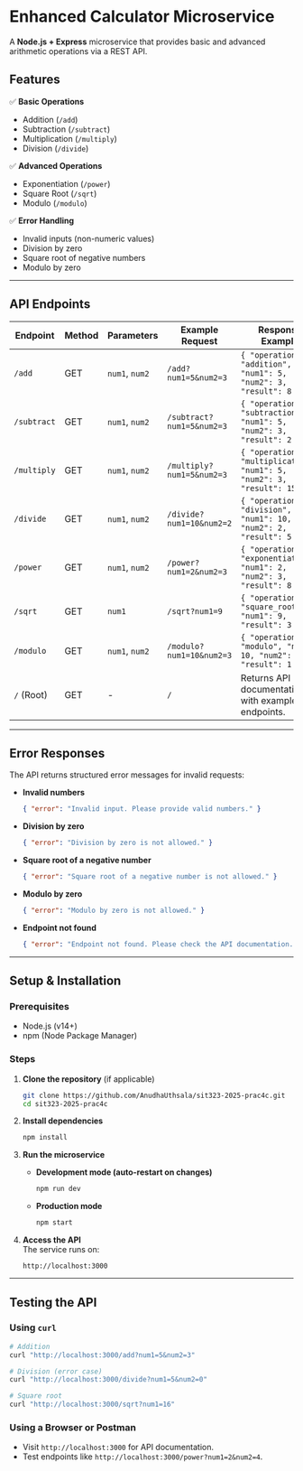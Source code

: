 # **Enhanced Calculator Microservice**  

A **Node.js + Express** microservice that provides basic and advanced arithmetic operations via a REST API.  

## **Features**  
✅ **Basic Operations**  
- Addition (`/add`)  
- Subtraction (`/subtract`)  
- Multiplication (`/multiply`)  
- Division (`/divide`)  

✅ **Advanced Operations**  
- Exponentiation (`/power`)  
- Square Root (`/sqrt`)  
- Modulo (`/modulo`)  

✅ **Error Handling**  
- Invalid inputs (non-numeric values)  
- Division by zero  
- Square root of negative numbers  
- Modulo by zero  

---

## **API Endpoints**  

| **Endpoint**    | **Method** | **Parameters**       | **Example Request**               | **Response Example**                          |
|----------------|-----------|---------------------|-----------------------------------|---------------------------------------------|
| `/add`         | GET       | `num1`, `num2`      | `/add?num1=5&num2=3`             | `{ "operation": "addition", "num1": 5, "num2": 3, "result": 8 }` |
| `/subtract`    | GET       | `num1`, `num2`      | `/subtract?num1=5&num2=3`        | `{ "operation": "subtraction", "num1": 5, "num2": 3, "result": 2 }` |
| `/multiply`    | GET       | `num1`, `num2`      | `/multiply?num1=5&num2=3`        | `{ "operation": "multiplication", "num1": 5, "num2": 3, "result": 15 }` |
| `/divide`      | GET       | `num1`, `num2`      | `/divide?num1=10&num2=2`         | `{ "operation": "division", "num1": 10, "num2": 2, "result": 5 }` |
| `/power`       | GET       | `num1`, `num2`      | `/power?num1=2&num2=3`           | `{ "operation": "exponentiation", "num1": 2, "num2": 3, "result": 8 }` |
| `/sqrt`        | GET       | `num1`              | `/sqrt?num1=9`                   | `{ "operation": "square_root", "num1": 9, "result": 3 }` |
| `/modulo`      | GET       | `num1`, `num2`      | `/modulo?num1=10&num2=3`         | `{ "operation": "modulo", "num1": 10, "num2": 3, "result": 1 }` |
| `/` (Root)     | GET       | -                   | `/`                              | Returns API documentation with example endpoints. |

---

## **Error Responses**  
The API returns structured error messages for invalid requests:  

- **Invalid numbers**  
  ```json
  { "error": "Invalid input. Please provide valid numbers." }
  ```
- **Division by zero**  
  ```json
  { "error": "Division by zero is not allowed." }
  ```
- **Square root of a negative number**  
  ```json
  { "error": "Square root of a negative number is not allowed." }
  ```
- **Modulo by zero**  
  ```json
  { "error": "Modulo by zero is not allowed." }
  ```
- **Endpoint not found**  
  ```json
  { "error": "Endpoint not found. Please check the API documentation." }
  ```

---

## **Setup & Installation**  

### **Prerequisites**  
- Node.js (v14+)  
- npm (Node Package Manager)  

### **Steps**  
1. **Clone the repository** (if applicable)  
   ```bash
   git clone https://github.com/AnudhaUthsala/sit323-2025-prac4c.git
   cd sit323-2025-prac4c
   ```

2. **Install dependencies**  
   ```bash
   npm install
   ```

3. **Run the microservice**  
   - **Development mode (auto-restart on changes)**  
     ```bash
     npm run dev
     ```
   - **Production mode**  
     ```bash
     npm start
     ```

4. **Access the API**  
   The service runs on:  
   ```
   http://localhost:3000
   ```

---

## **Testing the API**  

### **Using `curl`**  
```bash
# Addition
curl "http://localhost:3000/add?num1=5&num2=3"

# Division (error case)
curl "http://localhost:3000/divide?num1=5&num2=0"

# Square root
curl "http://localhost:3000/sqrt?num1=16"
```

### **Using a Browser or Postman**  
- Visit `http://localhost:3000` for API documentation.  
- Test endpoints like `http://localhost:3000/power?num1=2&num2=4`.  
